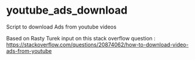 # youtube_ads_download
Script to download Ads from youtube videos

Based on Rasty Turek input on this stack overflow question :
https://stackoverflow.com/questions/20874062/how-to-download-video-ads-from-youtube
